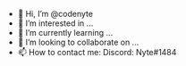 - 👋 Hi, I’m @codenyte
- 👀 I’m interested in ...
- 🌱 I’m currently learning ...
- 💞️ I’m looking to collaborate on ...
- 📫 How to contact me: Discord: Nyte#1484

<!---
codenyte/codenyte is a ✨ special ✨ repository because its `README.md` (this file) appears on your GitHub profile.
You can click the Preview link to take a look at your changes.
--->
